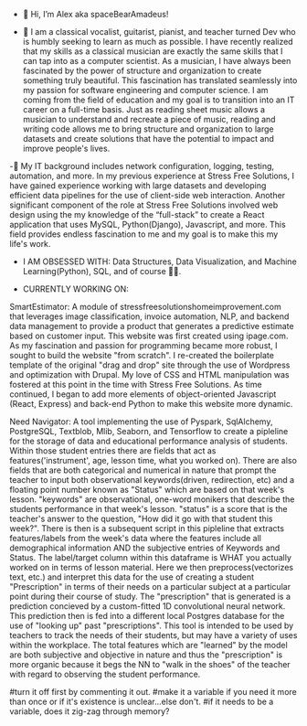 - 👋 Hi, I’m Alex aka spaceBearAmadeus!

- 👀 I am a classical vocalist, guitarist, pianist, and teacher turned Dev who is humbly seeking to learn as much as possible. I have recently realized that my skills as a classical musician are exactly the same skills that I can tap into as a computer scientist. As a musician, I have always been fascinated by the power of structure and organization to create something truly beautiful. This fascination has translated seamlessly into my passion for software engineering and computer science. I am coming from the field of education and my goal is to transition into an IT career on a full-time basis.  Just as reading sheet music allows a musician to understand and recreate a piece of music, reading and writing code allows me to bring structure and organization to large datasets and create solutions that have the potential to impact and improve people's lives. 

-🧠 My IT background includes network configuration, logging, testing, automation, and more. In my previous experience at Stress Free Solutions, I have gained experience working with large datasets and developing efficient data pipelines for the use of client-side web interaction. Another significant component of the role at Stress Free Solutions involved web design using the my knowledge of the “full-stack” to create a React application that uses MySQL, Python(Django), Javascript, and more. This field provides endless fascination to me and my goal is to make this my life's work.

- I AM OBSESSED WITH: Data Structures, Data Visualization, and Machine Learning(Python), SQL, and of course 🎼🎵.
     
- CURRENTLY WORKING ON: 

SmartEstimator: A module of stressfreesolutionshomeimprovement.com that leverages image classification, invoice automation, NLP, and backend data 
      management to provide a product that generates a predictive estimate based on customer input. This website was first created using ipage.com. As my
      fascination and passion for programming became more robust, I sought to build the website "from scratch". I re-created the boilerplate template of 
      the original "drag and drop" site through the use of Wordpress and optimization with Drupal. My love of CSS and HTML manipulation was fostered at
      this point in the time with Stress Free Solutions. As time continued, I began to add more elements of object-oriented Javascript (React, Express)
      and back-end Python to make this website more dynamic.


Need Navigator: A tool implementing the use of Pyspark, SqlAlchemy, PostgreSQL, Textblob, Mlib, Seaborn, and Tensorflow to create a pipleline for the           storage of data and educational performance analysis of students. Within those student entries there are fields that act as features('instrument',       age, lesson time, what you worked on). There are also fields that are both categorical and numerical in nature that prompt the teacher to input           both observational keywords(driven, redirection, etc) and a floating point number known as "Status" which are based on that week's lesson.               "keywords" are observational, one-word monikers that describe the students performance in that week's lesson. "status" is a score that is the             teacher's answer to the question, "How did it go with that student this week?". There is then is a subsequent script in this pipleline that               extracts features/labels from the week's data where the features include all demographical information AND the subjective entries of Keywords and         Status. The label/target column within this dataframe is WHAT you actually worked on in terms of lesson material. Here we then                           preprocess(vectorizes text, etc.) and interpret this data for the use of creating a student "Prescription" in terms of their needs on a particular       subject at a particular point during their course of study. The "prescription" that is generated is a prediction concieved by a custom-fitted 1D         convolutional neural network. This prediction then is fed into a different local Postgres database for the use of "looking up" past                       "prescriptions".  This tool is intended to be used by teachers to track the needs of their students, but may have a variety of uses within the           workplace. The total features which are "learned" by the model are both subjective and objective in nature and thus the "prescription" is more           organic because it begs the NN to "walk in the shoes" of the teacher with regard to observing the student performance.


    
#turn it off first by commenting it out.
#make it a variable if you need it more than once or if it's existence is unclear...else don't.
#if it needs to be a variable, does it zig-zag through memory?  

<!---
spaceBearAmadeus/spaceBearAmadeus is a ✨ special ✨ repository because its `README.md` (this file) appears on your GitHub profile.
You can click the Preview link to take a look at your changes.
--->
